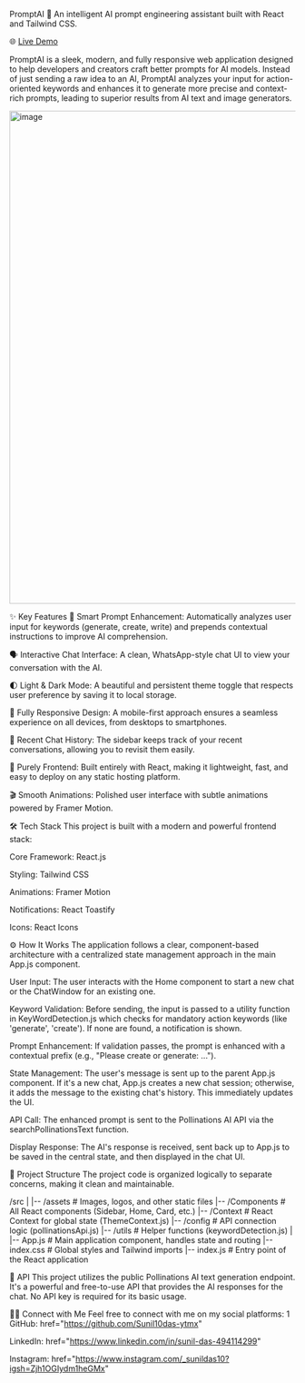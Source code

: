 PromptAI 🤖
An intelligent AI prompt engineering assistant built with React and Tailwind CSS.

🌐 [Live Demo](https://prompt-ai-9i8n.vercel.app/)

PromptAI is a sleek, modern, and fully responsive web application designed to help developers and creators craft better prompts for AI models. Instead of just sending a raw idea to an AI, PromptAI analyzes your input for action-oriented keywords and enhances it to generate more precise and context-rich prompts, leading to superior results from AI text and image generators.

<img width="1919" height="868" alt="image" src="https://github.com/user-attachments/assets/d7d90d4d-ae09-42b9-aafe-d724cd809b80" />


✨ Key Features
🧠 Smart Prompt Enhancement: Automatically analyzes user input for keywords (generate, create, write) and prepends contextual instructions to improve AI comprehension.

🗣️ Interactive Chat Interface: A clean, WhatsApp-style chat UI to view your conversation with the AI.

🌓 Light & Dark Mode: A beautiful and persistent theme toggle that respects user preference by saving it to local storage.

📱 Fully Responsive Design: A mobile-first approach ensures a seamless experience on all devices, from desktops to smartphones.

📜 Recent Chat History: The sidebar keeps track of your recent conversations, allowing you to revisit them easily.

🚀 Purely Frontend: Built entirely with React, making it lightweight, fast, and easy to deploy on any static hosting platform.

🎬 Smooth Animations: Polished user interface with subtle animations powered by Framer Motion.

🛠️ Tech Stack
This project is built with a modern and powerful frontend stack:

Core Framework: React.js

Styling: Tailwind CSS

Animations: Framer Motion

Notifications: React Toastify

Icons: React Icons

⚙️ How It Works
The application follows a clear, component-based architecture with a centralized state management approach in the main App.js component.

User Input: The user interacts with the Home component to start a new chat or the ChatWindow for an existing one.

Keyword Validation: Before sending, the input is passed to a utility function in KeyWordDetection.js which checks for mandatory action keywords (like 'generate', 'create'). If none are found, a notification is shown.

Prompt Enhancement: If validation passes, the prompt is enhanced with a contextual prefix (e.g., "Please create or generate: ...").

State Management: The user's message is sent up to the parent App.js component. If it's a new chat, App.js creates a new chat session; otherwise, it adds the message to the existing chat's history. This immediately updates the UI.

API Call: The enhanced prompt is sent to the Pollinations AI API via the searchPollinationsText function.

Display Response: The AI's response is received, sent back up to App.js to be saved in the central state, and then displayed in the chat UI.

📁 Project Structure
The project code is organized logically to separate concerns, making it clean and maintainable.

/src
|
|-- /assets           # Images, logos, and other static files
|-- /Components       # All React components (Sidebar, Home, Card, etc.)
|-- /Context          # React Context for global state (ThemeContext.js)
|-- /config           # API connection logic (pollinationsApi.js)
|-- /utils            # Helper functions (keywordDetection.js)
|
|-- App.js            # Main application component, handles state and routing
|-- index.css         # Global styles and Tailwind imports
|-- index.js          # Entry point of the React application

🔗 API
This project utilizes the public Pollinations AI text generation endpoint. It's a powerful and free-to-use API that provides the AI responses for the chat. No API key is required for its basic usage.

🧑‍💻 Connect with Me
Feel free to connect with me on my social platforms:
1
GitHub:               href="https://github.com/Sunil10das-ytmx"


LinkedIn:               href="https://www.linkedin.com/in/sunil-das-494114299"


Instagram:               href="https://www.instagram.com/_sunildas10?igsh=Zjh1OGIydm1heGMx"


